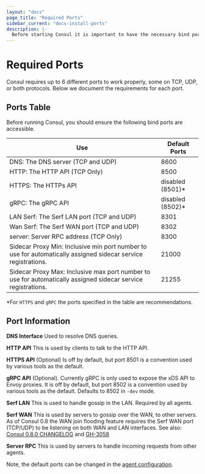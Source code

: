 ```yaml
---
layout: "docs"
page_title: "Required Ports"
sidebar_current: "docs-install-ports"
description: |-
  Before starting Consul it is important to have the necessary bind ports accessible.
---
```


# Required Ports


Consul requires up to 6 different ports to work properly, some on
TCP, UDP, or both protocols. Below we document the requirements for each
port. 

## Ports Table

Before running Consul, you should ensure the following bind ports are accessible. 


|  Use                              | Default Ports    | 
| --------------------------------- | ---------------- |
| DNS: The DNS server (TCP and UDP)              | 8600             |
| HTTP: The HTTP API (TCP Only)               | 8500             |
| HTTPS: The HTTPs API              | disabled (8501)* | 
| gRPC: The gRPC API                | disabled (8502)* | 
| LAN Serf: The Serf LAN port (TCP and UDP)      | 8301             | 
| Wan Serf: The Serf WAN port (TCP and UDP)       | 8302             |
| server: Server RPC address (TCP Only)   | 8300             | 
| Sidecar Proxy Min: Inclusive min port number to use for automatically assigned sidecar service registrations.   | 21000            | 
| Sidecar Proxy Max: Inclusive max port number to use for automatically assigned sidecar service registrations. | 21255            | 

*For `HTTPS` and `gRPC` the ports specified in the table 
are recommendations.

## Port Information

**DNS Interface** Used to resolve DNS queries. 

**HTTP API** This is used by clients to talk to the HTTP
  API.

**HTTPS API** (Optional) Is off by default, but port 8501 is a convention 
  used by various tools as the default.

**gRPC API** (Optional). Currently gRPC is
   only used to expose the xDS API to Envoy proxies. It is off by default, but port 8502 is a convention used by various tools as the default. Defaults to 8502 in `-dev` mode.

**Serf LAN** This is used to handle gossip in the LAN.
  Required by all agents. 

**Serf WAN** This is used by servers to gossip over the WAN, to
  other servers. As of Consul 0.8 the WAN join flooding feature requires
  the Serf WAN port (TCP/UDP) to be listening on both WAN and LAN interfaces. See also:
   [Consul 0.8.0 CHANGELOG](https://github.com/hashicorp/consul/blob/master/CHANGELOG.md#080-april-5-2017) and [GH-3058](https://github.com/hashicorp/consul/issues/3058)

**Server RPC** This is used by servers to handle incoming
  requests from other agents. 

Note, the default ports can be changed in the [agent configuration](/docs/agent/options.html#ports). 
